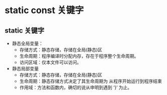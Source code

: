 # static const 关键字

## static 关键字

- 静态全局变量：
  - 存储方式：静态存储，存储在全局(静态)区
  - 生命周期：程序编译时分配内存，存在于程序整个生命周期。
  - 访问区域：仅本文件可以访问。
- 静态局部变量
  - 存储方式：静态存储，存储在全局(静态)区
  - 生命周期：静态存储方式决定了其生命周期为 从程序开始运行到程序结束
  - 作用域：方法和函数内，确切的说从申明到遇到 ‘}‘ 为止。
